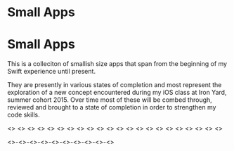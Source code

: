 # Small Apps

# Small Apps

This is a colleciton of smallish size apps that span from the beginning of my Swift experience until present.

They are presently in various states of completion and most represent the exploration of a new concept encountered during my iOS class at Iron Yard, summer cohort 2015. Over time most of these will be combed through, reviewed and brought to a state of completion in order to strengthen my code skills.

<> <> <> <> <> <> <> <> <> <> <> <> <> <> <> <> <> <> <> <> <> <>

<>-<>-<>-<>-<>-<>-<>-<>-<>-<>

